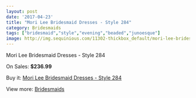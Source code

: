 ```yaml
---
layout: post
date: '2017-04-23'
title: "Mori Lee Bridesmaid Dresses - Style 284"
category: Bridesmaids
tags: ["bridesmaid","style","evening","beaded","junoesque"]
image: http://img.sequinious.com/11302-thickbox_default/mori-lee-bridesmaid-dresses-style-284.jpg
---
```

Mori Lee Bridesmaid Dresses - Style 284

On Sales: **$236.99**
<a href="https://www.sequinious.com/bridesmaids/5168-mori-lee-bridesmaid-dresses-style-284.html"><amp-img layout="responsive" width="600" height="600" src="//img.sequinious.com/11302-thickbox_default/mori-lee-bridesmaid-dresses-style-284.jpg" alt="Mori Lee Bridesmaid Dresses - Style 284 0" /></a>
<a href="https://www.sequinious.com/bridesmaids/5168-mori-lee-bridesmaid-dresses-style-284.html"><amp-img layout="responsive" width="600" height="600" src="//img.sequinious.com/11304-thickbox_default/mori-lee-bridesmaid-dresses-style-284.jpg" alt="Mori Lee Bridesmaid Dresses - Style 284 1" /></a>
<a href="https://www.sequinious.com/bridesmaids/5168-mori-lee-bridesmaid-dresses-style-284.html"><amp-img layout="responsive" width="600" height="600" src="//img.sequinious.com/11303-thickbox_default/mori-lee-bridesmaid-dresses-style-284.jpg" alt="Mori Lee Bridesmaid Dresses - Style 284 2" /></a>

Buy it: [Mori Lee Bridesmaid Dresses - Style 284](https://www.sequinious.com/bridesmaids/5168-mori-lee-bridesmaid-dresses-style-284.html "Mori Lee Bridesmaid Dresses - Style 284")

View more: [Bridesmaids](https://www.sequinious.com/3-bridesmaids "Bridesmaids")
